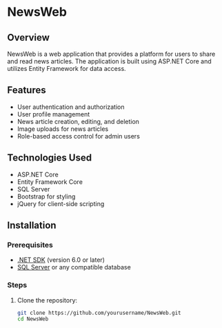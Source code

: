 # NewsWeb
## Overview
NewsWeb is a web application that provides a platform for users to share and read news articles. The application is built using ASP.NET Core and utilizes Entity Framework for data access.

## Features
- User authentication and authorization
- User profile management
- News article creation, editing, and deletion
- Image uploads for news articles
- Role-based access control for admin users


## Technologies Used
- ASP.NET Core
- Entity Framework Core
- SQL Server
- Bootstrap for styling
- jQuery for client-side scripting

## Installation

### Prerequisites

- [.NET SDK](https://dotnet.microsoft.com/download) (version 6.0 or later)
- [SQL Server](https://www.microsoft.com/en-us/sql-server/sql-server-downloads) or any compatible database

### Steps
1. Clone the repository:
   ```bash
   git clone https://github.com/yourusername/NewsWeb.git
   cd NewsWeb
